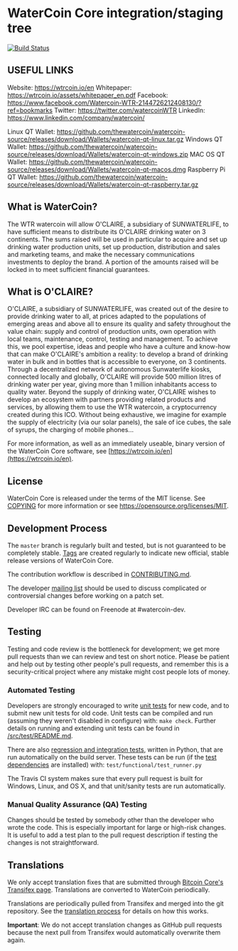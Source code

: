WaterCoin Core integration/staging tree
=====================================

[![Build Status](https://travis-ci.org/watercoin-project/watercoin.svg?branch=master)](https://travis-ci.org/watercoin-project/watercoin)

USEFUL LINKS
----------------
Website: https://wtrcoin.io/en
Whitepaper: https://wtrcoin.io/assets/whitepaper_en.pdf
Facebook: https://www.facebook.com/Watercoin-WTR-2144726212408130/?ref=bookmarks
Twitter: https://twitter.com/watercoinWTR
LinkedIn: https://www.linkedin.com/company/watercoin/

Linux QT Wallet: https://github.com/thewatercoin/watercoin-source/releases/download/Wallets/watercoin-qt-linux.tar.gz
Windows QT Wallet: https://github.com/thewatercoin/watercoin-source/releases/download/Wallets/watercoin-qt-windows.zip 
MAC OS QT Wallet: https://github.com/thewatercoin/watercoin-source/releases/download/Wallets/watercoin-qt-macos.dmg
Raspberry Pi QT Wallet: https://github.com/thewatercoin/watercoin-source/releases/download/Wallets/watercoin-qt-raspberry.tar.gz


What is WaterCoin?
----------------
The WTR watercoin will allow O'CLAIRE, a subsidiary of SUNWATERLIFE, 
to have sufficient means to distribute its O'CLAIRE drinking water on 3 continents. 
The sums raised will be used in particular to acquire and set up drinking water production units, set up production, distribution and sales 
and marketing teams, and make the necessary communications investments to deploy the brand. 
A portion of the amounts raised will be locked in to meet sufficient financial guarantees.

What is O'CLAIRE?
----------------
O'CLAIRE, a subsidiary of SUNWATERLIFE, was created out of the desire to provide drinking water to all, at prices adapted to the populations 
of emerging areas and above all to ensure its quality and safety throughout the value chain: supply and control of production units, 
own operation with local teams, maintenance, control, testing and management. To achieve this, we pool expertise, ideas and people who have a culture 
and know-how that can make O'CLAIRE's ambition a reality: to develop a brand of drinking water in bulk and in bottles that is accessible to everyone, on 3 continents. 
Through a decentralized network of autonomous Sunwaterlife kiosks, connected locally and globally, O'CLAIRE will provide 500 million litres of drinking water per year, 
giving more than 1 million inhabitants access to quality water. Beyond the supply of drinking water, O'CLAIRE wishes to develop an ecosystem with partners providing 
related products and services, by allowing them to use the WTR watercoin, a cryptocurrency created during this ICO. Without being exhaustive, we imagine for example the 
supply of electricity (via our solar panels), the sale of ice cubes, the sale of syrups, the charging of mobile phones...

For more information, as well as an immediately useable, binary version of
the WaterCoin Core software, see [https://wtrcoin.io/en](https://wtrcoin.io/en).

License
-------

WaterCoin Core is released under the terms of the MIT license. See [COPYING](COPYING) for more
information or see https://opensource.org/licenses/MIT.

Development Process
-------------------

The `master` branch is regularly built and tested, but is not guaranteed to be
completely stable. [Tags](https://github.com/watercoin-project/watercoin/tags) are created
regularly to indicate new official, stable release versions of WaterCoin Core.

The contribution workflow is described in [CONTRIBUTING.md](CONTRIBUTING.md).

The developer [mailing list](https://groups.google.com/forum/#!forum/watercoin-dev)
should be used to discuss complicated or controversial changes before working
on a patch set.

Developer IRC can be found on Freenode at #watercoin-dev.

Testing
-------

Testing and code review is the bottleneck for development; we get more pull
requests than we can review and test on short notice. Please be patient and help out by testing
other people's pull requests, and remember this is a security-critical project where any mistake might cost people
lots of money.

### Automated Testing

Developers are strongly encouraged to write [unit tests](src/test/README.md) for new code, and to
submit new unit tests for old code. Unit tests can be compiled and run
(assuming they weren't disabled in configure) with: `make check`. Further details on running
and extending unit tests can be found in [/src/test/README.md](/src/test/README.md).

There are also [regression and integration tests](/test), written
in Python, that are run automatically on the build server.
These tests can be run (if the [test dependencies](/test) are installed) with: `test/functional/test_runner.py`

The Travis CI system makes sure that every pull request is built for Windows, Linux, and OS X, and that unit/sanity tests are run automatically.

### Manual Quality Assurance (QA) Testing

Changes should be tested by somebody other than the developer who wrote the
code. This is especially important for large or high-risk changes. It is useful
to add a test plan to the pull request description if testing the changes is
not straightforward.

Translations
------------

We only accept translation fixes that are submitted through [Bitcoin Core's Transifex page](https://www.transifex.com/projects/p/bitcoin/).
Translations are converted to WaterCoin periodically.

Translations are periodically pulled from Transifex and merged into the git repository. See the
[translation process](doc/translation_process.md) for details on how this works.

**Important**: We do not accept translation changes as GitHub pull requests because the next
pull from Transifex would automatically overwrite them again.
